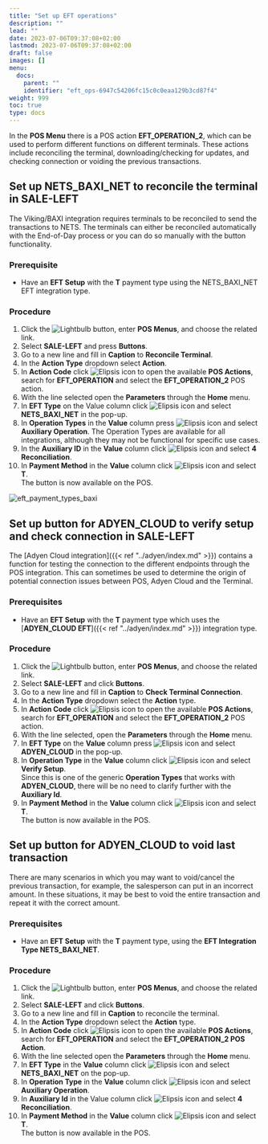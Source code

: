 ```yaml
---
title: "Set up EFT operations"
description: ""
lead: ""
date: 2023-07-06T09:37:08+02:00
lastmod: 2023-07-06T09:37:08+02:00
draft: false
images: []
menu:
  docs:
    parent: ""
    identifier: "eft_ops-6947c54206fc15c0c0eaa129b3cd87f4"
weight: 999
toc: true
type: docs
---
```


In the **POS Menu** there is a POS action **EFT_OPERATION_2**, which can be used to perform different functions on different terminals. These actions include reconciling the terminal, downloading/checking for updates, and checking connection or voiding the previous transactions.

## Set up NETS_BAXI_NET to reconcile the terminal in SALE-LEFT

The Viking/BAXI integration requires terminals to be reconciled to send the transactions to NETS. The terminals can either be reconciled automatically with the End-of-Day process or you can do so manually with the button functionality.

### Prerequisite

- Have an **EFT Setup** with the **T** payment type using the NETS_BAXI_NET EFT integration type.

### Procedure

1. Click the ![Lightbulb](Lightbulb_icon.PNG) button, enter **POS Menus**, and choose the related link.         	
2.	Select **SALE-LEFT** and press **Buttons**.
3.	Go to a new line and fill in **Caption** to **Reconcile Terminal**.
4.	In the **Action Type** dropdown select **Action**.
5. In **Action Code** click ![Elipsis icon](elipsis_icon.png) to open the available **POS Actions**, search for **EFT_OPERATION** and select the **EFT_OPERATION_2** POS action.
6. With the line selected open the **Parameters** through the **Home** menu.
7.	In **EFT Type** on the Value column click ![Elipsis icon](elipsis_icon.png) and select **NETS_BAXI_NET** in the pop-up.
8.	In **Operation Types** in the **Value** column press ![Elipsis icon](elipsis_icon.png) and select **Auxiliary Operation**.
The Operation Types are available for all integrations, although they may not be functional for specific use cases. 
9.	In the **Auxiliary ID** in the **Value** column click ![Elipsis icon](elipsis_icon.png) and select **4 Reconciliation**.
10.	In **Payment Method** in the **Value** column click ![Elipsis icon](elipsis_icon.png) and select **T**.       
    The button is now available on the POS.

![eft_payment_types_baxi](eft_payment_types_baxi.PNG)

## Set up button for ADYEN_CLOUD to verify setup and check connection in SALE-LEFT

The [Adyen Cloud integration]({{< ref "../adyen/index.md" >}}) contains a function for testing the connection to the different endpoints through the POS integration. This can sometimes be used to determine the origin of potential connection issues between POS, Adyen Cloud and the Terminal.

### Prerequisites

- Have an **EFT Setup** with the **T** payment type which uses the [**ADYEN_CLOUD EFT**]({{< ref "../adyen/index.md" >}}) integration type. 

### Procedure

1.	Click the ![Lightbulb](Lightbulb_icon.PNG) button, enter **POS Menus**, and choose the related link.         	
2. Select **SALE-LEFT** and click **Buttons**.
3. Go to a new line and fill in **Caption** to **Check Terminal Connection**.
4. In the **Action Type** dropdown select the **Action** type.
5. In **Action Code** click ![Elipsis icon](elipsis_icon.png) to open the available **POS Actions**, search for **EFT_OPERATION** and select the **EFT_OPERATION_2** POS action.
6. With the line selected, open the **Parameters** through the **Home** menu.
7. In **EFT Type** on the **Value** column press ![Elipsis icon](elipsis_icon.png) and select **ADYEN_CLOUD** in the pop-up.
8. In **Operation Type** in the **Value** column click ![Elipsis icon](elipsis_icon.png) and select **Verify Setup**.      
    Since this is one of the generic **Operation Types** that works with **ADYEN_CLOUD**, there will be no need to clarify further with the **Auxiliary Id**.
9.  In **Payment Method** in the **Value** column click ![Elipsis icon](elipsis_icon.png) and select **T**.      
    The button is now available in the POS.

## Set up button for ADYEN_CLOUD to void last transaction

There are many scenarios in which you may want to void/cancel the previous transaction, for example, the salesperson can put in an incorrect amount. In these situations, it may be best to void the entire transaction and repeat it with the correct amount.

### Prerequisites

- Have an **EFT Setup** with the **T** payment type, using the **EFT Integration Type NETS_BAXI_NET**.

### Procedure

1. Click the ![Lightbulb](Lightbulb_icon.PNG) button, enter **POS Menus**, and choose the related link.
2. Select **SALE-LEFT** and click **Buttons**.
3. Go to a new line and fill in **Caption** to reconcile the terminal.
4. In the **Action Type** dropdown select the **Action** type.
5. In **Action Code** click ![Elipsis icon](elipsis_icon.png) to open the available **POS Actions**, search for **EFT_OPERATION** and select the **EFT_OPERATION_2 POS Action**.
6. With the line selected open the **Parameters** through the **Home** menu.
7. In **EFT Type** in the **Value** column click ![Elipsis icon](elipsis_icon.png) and select **NETS_BAXI_NET** on the pop-up.
8. In **Operation Type** in the **Value** column click ![Elipsis icon](elipsis_icon.png) and select **Auxiliary Operation**.
9. In **Auxiliary Id** in the Value column click ![Elipsis icon](elipsis_icon.png) and select **4 Reconciliation**.
10. In **Payment Method** in the **Value** column click ![Elipsis icon](elipsis_icon.png) and select **T**.        
    The button is now available in the POS. 

